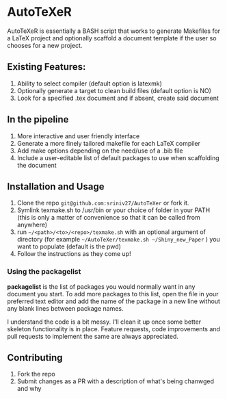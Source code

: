 # AutoTeXeR

AutoTeXeR is essentially a BASH script that works to generate Makefiles for a LaTeX project and optionally scaffold a document template if the user so chooses for a new project.  

## Existing Features:
1. Ability to select compiler (default option is latexmk)
2. Optionally generate a target to clean build files (default option is NO)
3. Look for a specified .tex document and if absent, create said document

## In the pipeline
1. More interactive and user friendly interface
2. Generate a more finely tailored makefile for each LaTeX compiler
3. Add make options depending on the need/use of a .bib file
4. Include a user-editable list of default packages to use when scaffolding the document

## Installation and Usage
1. Clone the repo ``git@github.com:sriniv27/AutoTeXer`` or fork it. 
2. Symlink texmake.sh to /usr/bin or your choice of folder in your PATH (this is only a matter of convenience so that it can be called from anywhere)
3. run ``~/<path>/<to>/<repo>/texmake.sh`` with an optional argument of directory (for example ``~/AutoTeXer/texmake.sh ~/Shiny_new_Paper`` ) you want to populate (default is the pwd)
4. Follow the instructions as they come up!   


### Using the packagelist  
**packagelist** is the list of packages you would normally want in any document you start. To add more packages to this list, open the file in your preferred text editor and add the name of the package in a new line without any blank lines between package names.   
   
I understand the code is a bit messy. I'll clean it up once some better skeleton functionality is in place.
Feature requests, code improvements and pull requests to implement the same are always appreciated.

## Contributing
1. Fork the repo
2. Submit changes as a PR with a description of what's being chanwged and why
